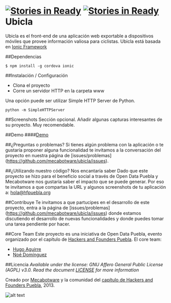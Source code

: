 [![Stories in Ready](https://badge.waffle.io/mecabotware/ubicla.png?label=ready&title=Ready)](https://waffle.io/mecabotware/ubicla)
[![Stories in Ready](https://badge.waffle.io/bul-ikana/ubicla.png?label=ready&title=Ready)](https://waffle.io/bul-ikana/ubicla)
Ubicla
======

Ubicla es el front-end de una aplicación web exportable a dispositivos móviles que provee información valiosa para ciclistas.
Ubicla está basada en [Ionic Framework](http://ionicframework.com/)

##Dependencias

```
$ npm install -g cordova ionic
```

##Instalación / Configuración 
- Clona el proyecto 
- Corre un servidor HTTP en la carpeta www

Una opción puede ser utilizar  Simple HTTP Server de Python.

```
python -m SimpleHTTPServer

```

##Screenshots
Sección opcional. Añadir algunas capturas interesantes de su proyecto. Muy recomendable.

##Demo
####[Demo](http://mecabotware.github.io/Ubicla)

##¿Preguntas o problemas? 
Si tienes algún problema con la aplicación o te gustaría proponer alguna funcionalidad te invitamos a la conversación del proyecto en nuestra 
página de [issues/problemas] (https://github.com/mecabotware/ubicla/issues). 

##¿Utilizando nuestro código? Nos encantaría saber 
Dado que este proyecto se hizo para el beneficio social a través de Open Data Puebla y Mecabotware nos gustaría saber el impacto que se puede generar.
Por eso te invitamos a que compartas la URL y algunos screenshots de tu aplicación a: <hola@hfpuebla.org>

##Contribuye
Te invitamos a que partucipes en el desarrollo de este proyecto, entra a la página de [issues/problemas] (https://github.com/mecabotware/ubicla/issues)
donde estamos discutiendo el desarrollo de nuevas funcionalidades y donde puedes tomar una tarea pendiente por hacer.

##Core Team
Este proyecto es una iniciativa de Open Data Puebla, evento organizado por el capítulo de [Hackers and Founders Puebla](http://www.hfpuebla.org).
El core team:
- [Hugo Aguirre](https://github.com/bul-ikana)
- [Noé Domínguez](https://github.com/poguez)

##Licencia
_Available under the license: GNU Affero General Public License (AGPL) v3.0. Read the document [LICENSE](/LICENSE) for more information_

Creado por [Mecabotware](http://www.codeandomexico.org) y la comunidad del [capítulo de Hackers and Founders Puebla](http://www.hfpuebla.org), 2013.

![alt text](http://hfpuebla.org/logo-small.png "Hackers and Founders Puebla")
